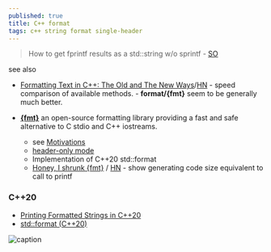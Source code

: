 ```yaml
---
published: true
title: C++ format
tags: c++ string format single-header
---
```

> How to get fprintf results as a std::string w/o sprintf - [SO](https://stackoverflow.com/questions/69738/c-how-to-get-fprintf-results-as-a-stdstring-w-o-sprintf)

see also
- [Formatting Text in C++: The Old and The New Ways](https://mariusbancila.ro/blog/2023/09/12/formatting-text-in-c-the-old-and-the-new-ways/)/[HN](https://news.ycombinator.com/item?id=37530158) - speed comparison of available methods. - **format/{fmt}** seem to be generally much better.

- **[{fmt}](https://github.com/fmtlib/fmt)** an open-source formatting library providing a fast and safe alternative to C stdio and C++ iostreams. 
	- see [Motivations](https://github.com/fmtlib/fmt#motivation)
    - [header-only mode](https://stackoverflow.com/questions/66944554/how-to-use-fmt-library-in-the-header-only-mode)
    - Implementation of C++20 std::format
    - [Honey, I shrunk {fmt}](https://vitaut.net/posts/2024/binary-size/) / [HN](https://news.ycombinator.com/item?id=41415238) - show generating code size equivalent to call to printf

### C++20
- [Printing Formatted Strings in C++20](https://bw.org/2021/08/09/cpp20-print/)
- [std::format (C++20)](https://en.cppreference.com/w/cpp/utility/format/format)
    
![caption](https://user-images.githubusercontent.com/576385/88485597-d312f600-cf2b-11ea-9cbe-61f535a86e28.png)
